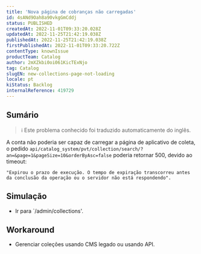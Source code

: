 ```yaml
---
title: 'Nova página de cobranças não carregadas'
id: 4sANd9Oah8a90vkgGmCddj
status: PUBLISHED
createdAt: 2022-11-01T09:33:20.028Z
updatedAt: 2022-11-25T21:42:19.038Z
publishedAt: 2022-11-25T21:42:19.038Z
firstPublishedAt: 2022-11-01T09:33:20.722Z
contentType: knownIssue
productTeam: Catalog
author: 2mXZkbi0oi061KicTExNjo
tag: Catalog
slugEN: new-collections-page-not-loading
locale: pt
kiStatus: Backlog
internalReference: 419729
---
```


## Sumário

>ℹ️ Este problema conhecido foi traduzido automaticamente do inglês.


A conta não poderia ser capaz de carregar a página de aplicativo de coleta, o pedido `api/catalog_system/pvt/collection/search/?an=&page=1&pageSize=10&orderByAsc=false` poderia retornar 500, devido ao timeout:


    "Expirou o prazo de execução. O tempo de expiração transcorreu antes da conclusão da operação ou o servidor não está respondendo".




## Simulação


- Ir para `/admin/collections'.



## Workaround


- Gerenciar coleções usando CMS legado ou usando API.

